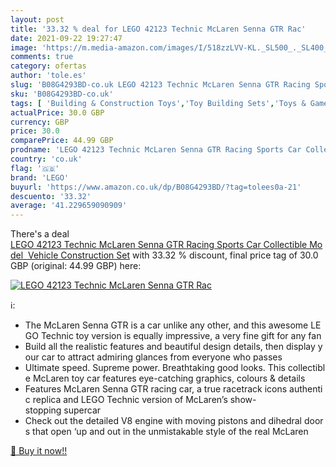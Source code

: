 ```yaml
---
layout: post
title: '33.32 % deal for LEGO 42123 Technic McLaren Senna GTR Rac'
date: 2021-09-22 19:27:47
image: 'https://m.media-amazon.com/images/I/518zzLVV-KL._SL500_._SL400_.jpg'
comments: true
category: ofertas
author: 'tole.es'
slug: 'B08G4293BD-co.uk LEGO 42123 Technic McLaren Senna GTR Racing Sports Car...'
sku: 'B08G4293BD-co.uk'
tags: [ 'Building & Construction Toys','Toy Building Sets','Toys & Games','Toys Store','lego', ]
actualPrice: 30.0 GBP
currency: GBP
price: 30.0
comparePrice: 44.99 GBP
prodname: 'LEGO 42123 Technic McLaren Senna GTR Racing Sports Car Collectible Model  Vehicle Construction Set'
country: 'co.uk'
flag: '🇬🇧'
brand: 'LEGO'
buyurl: 'https://www.amazon.co.uk/dp/B08G4293BD/?tag=tolees0a-21'
descuento: '33.32'
average: '41.229659090909'
---
```


There's a deal [LEGO 42123 Technic McLaren Senna GTR Racing Sports Car Collectible Model  Vehicle Construction Set](https://www.amazon.co.uk/dp/B08G4293BD/?tag=tolees0a-21)  with  33.32 % discount, final price tag of  30.0 GBP (original: 44.99 GBP) here:

[![LEGO 42123 Technic McLaren Senna GTR Rac](https://m.media-amazon.com/images/I/518zzLVV-KL._SL500_._SL400_.jpg)](https://www.amazon.co.uk/dp/B08G4293BD/?tag=tolees0a-21)

ℹ️:

- The McLaren Senna GTR is a car unlike any other, and this awesome LEGO Technic toy version is equally impressive, a very fine gift for any fan
- Build all the realistic features and beautiful design details, then display your car to attract admiring glances from everyone who passes
- Ultimate speed. Supreme power. Breathtaking good looks. This collectible McLaren toy car features eye-catching graphics, colours & details
- Features McLaren Senna GTR racing car, a true racetrack icons authentic replica and LEGO Technic version of McLaren’s show-stopping supercar
- Check out the detailed V8 engine with moving pistons and dihedral doors that open ‘up and out in the unmistakable style of the real McLaren

[🛒 Buy it now!!](https://www.amazon.co.uk/dp/B08G4293BD/?tag=tolees0a-21)
